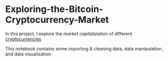 # Exploring-the-Bitcoin-Cryptocurrency-Market
In this project, I explore the *market capitalization* of different [cryptocurrencies](https://en.wikipedia.org/wiki/Cryptocurrency) 

This notebook contains some importing & cleaning data, data manipulation, and data visualization
